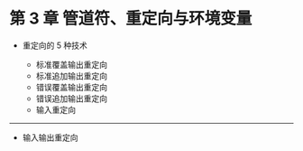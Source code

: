 # 第 3 章 管道符、重定向与环境变量

- 重定向的 5 种技术

    - 标准覆盖输出重定向
    - 标准追加输出重定向
    - 错误覆盖输出重定向
    - 错误追加输出重定向
    - 输入重定向

---

- 输入输出重定向

